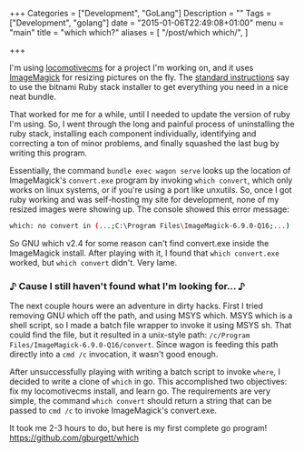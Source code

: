 +++
Categories = ["Development", "GoLang"]
Description = ""
Tags = ["Development", "golang"]
date = "2015-01-06T22:49:08+01:00"
menu = "main"
title = "which which?"
aliases = [
  "/post/which which/",
]

+++

I'm using [locomotivecms](http://locomotivecms.com/) for a project I'm working on, and it uses [ImageMagick](http://www.imagemagick.org/) for resizing pictures on the fly.  The [standard instructions](http://doc.locomotivecms.com/get-started/install-wagon#windows) say to use the bitnami Ruby stack installer to get everything you need in a nice neat bundle.

That worked for me for a while, until I needed to update the version of ruby I'm using.  So, I went through the long and painful process of uninstalling the ruby stack, installing each component individually, identifying and correcting a ton of minor problems, and finally squashed the last bug by writing this program.

Essentially, the command `bundle exec wagon serve` looks up the location of ImageMagick's `convert.exe` program by invoking `which convert`, which only works on linux systems, or if you're using a port like unxutils.  So, once I got ruby working and was self-hosting my site for development, none of my resized images were showing up.  The console showed this error message:

```sh
which: no convert in (...;C:\Program Files\ImageMagick-6.9.0-Q16;...)
```

So GNU which v2.4 for some reason can't find convert.exe inside the ImageMagick install.  After playing with it, I found that `which convert.exe` worked, but `which convert` didn't.  Very lame.

###  ♪ Cause I still haven't found what I'm looking for... ♪

The next couple hours were an adventure in dirty hacks.  First I tried removing GNU which off the path, and using MSYS which.  MSYS which is a shell script, so I made a batch file wrapper to invoke it using MSYS sh.  That could find the file, but it resulted in a unix-style path: `/c/Program Files/ImageMagick-6.9.0-Q16/convert`.  Since wagon is feeding this path directly into a `cmd /c` invocation, it wasn't good enough.

After unsuccessfully playing with writing a batch script to invoke `where`, I decided to write a clone of `which` in go.  This accomplished two objectives: fix my locomotivecms install, and learn go.  The requirements are very simple, the command `which convert` should return a string that can be passed to `cmd /c` to invoke ImageMagick's convert.exe.

It took me 2-3 hours to do, but here is my first complete go program! https://github.com/gburgett/which